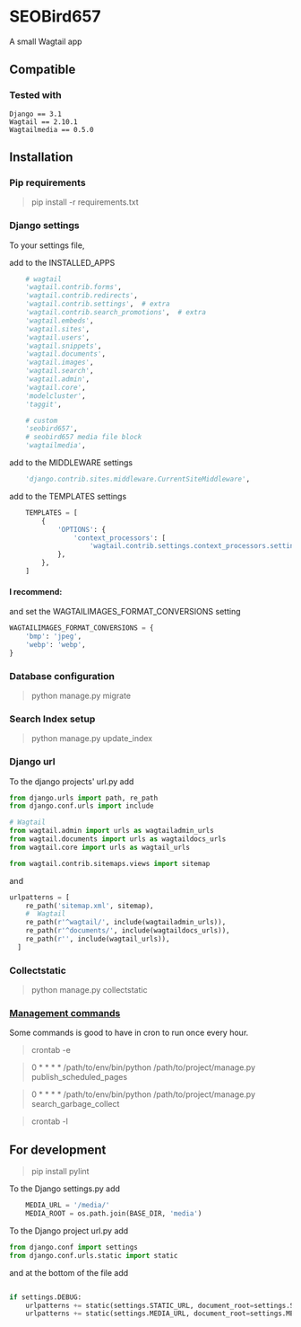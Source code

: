 
# SEOBird657 #

A small Wagtail app

## Compatible ##

### Tested with ###

```
Django == 3.1
Wagtail == 2.10.1
Wagtailmedia == 0.5.0
```

## Installation ###
  
### Pip requirements ###

> pip install -r requirements.txt

### Django settings ###

To your settings file,

add to the INSTALLED_APPS

``` Python
    # wagtail
    'wagtail.contrib.forms',
    'wagtail.contrib.redirects',
    'wagtail.contrib.settings',  # extra
    'wagtail.contrib.search_promotions',  # extra
    'wagtail.embeds',
    'wagtail.sites',
    'wagtail.users',
    'wagtail.snippets',
    'wagtail.documents',
    'wagtail.images',
    'wagtail.search',
    'wagtail.admin',
    'wagtail.core',
    'modelcluster',
    'taggit',

    # custom
    'seobird657',
    # seobird657 media file block
    'wagtailmedia',

```

add to the MIDDLEWARE settings

``` python
    'django.contrib.sites.middleware.CurrentSiteMiddleware',
```

add to the TEMPLATES settings

``` python
    TEMPLATES = [
        {
            'OPTIONS': {
                'context_processors': [
                    'wagtail.contrib.settings.context_processors.settings',
            },
        },
    ]
```

#### I recommend: ####

and set the WAGTAILIMAGES_FORMAT_CONVERSIONS setting 

``` python
WAGTAILIMAGES_FORMAT_CONVERSIONS = {
    'bmp': 'jpeg',
    'webp': 'webp',
}
```

### Database configuration ###

> python manage.py migrate

### Search Index setup ###

> python manage.py update_index

### Django url ###

To the django projects' url.py add

``` python
from django.urls import path, re_path
from django.conf.urls import include

# Wagtail
from wagtail.admin import urls as wagtailadmin_urls
from wagtail.documents import urls as wagtaildocs_urls
from wagtail.core import urls as wagtail_urls

from wagtail.contrib.sitemaps.views import sitemap
```

and

``` python
urlpatterns = [
    re_path('sitemap.xml', sitemap),
    #  Wagtail
    re_path(r'^wagtail/', include(wagtailadmin_urls)),
    re_path(r'^documents/', include(wagtaildocs_urls)),
    re_path(r'', include(wagtail_urls)),
  ]
```

### Collectstatic ###

> python manage.py collectstatic

### [Management commands](https://docs.wagtail.io/en/stable/reference/management_commands.html) ###

Some commands is good to have in cron to run once every hour.

> crontab -e

> 0 * * * * /path/to/env/bin/python /path/to/project/manage.py publish_scheduled_pages

> 0 * * * * /path/to/env/bin/python /path/to/project/manage.py search_garbage_collect

> crontab -l

## For development ##

> pip install pylint

To the Django settings.py add

``` python
    MEDIA_URL = '/media/'
    MEDIA_ROOT = os.path.join(BASE_DIR, 'media')
```

To the Django project url.py add

``` python
from django.conf import settings
from django.conf.urls.static import static
```

and at the bottom of the file add

``` python

if settings.DEBUG:
    urlpatterns += static(settings.STATIC_URL, document_root=settings.STATIC_ROOT)
    urlpatterns += static(settings.MEDIA_URL, document_root=settings.MEDIA_ROOT)

```

